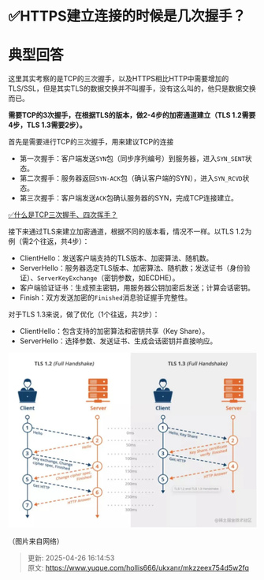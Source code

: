 # ✅HTTPS建立连接的时候是几次握手？

# 典型回答


这里其实考察的是TCP的三次握手，以及HTTPS相比HTTP中需要增加的TLS/SSL，但是其实TLS的数据交换并不叫握手，没有这么叫的，他只是数据交换而已。



**需要TCP的3次握手，在根据TLS的版本，做2-4步的加密通道建立（TLS 1.2需要4步，TLS 1.3需要2步）。**



首先是需要进行TCP的三次握手，用来建议TCP的连接

+ 第一次握手：客户端发送`SYN`包（同步序列编号）到服务器，进入`SYN_SENT`状态。
+ 第二次握手：服务器返回`SYN-ACK`包（确认客户端的SYN），进入`SYN_RCVD`状态。
+ 第三次握手：客户端发送`ACK`包确认服务器的SYN，完成TCP连接建立。



[✅什么是TCP三次握手、四次挥手？](https://www.yuque.com/hollis666/ukxanr/gbsihwp8q22wc3cn)



接下来通过TLS来建立加密通道，根据不同的版本看，情况不一样。以TLS 1.2为例（需2个往返，共4步）：

+ ClientHello：发送客户端支持的TLS版本、加密算法、随机数。
+ ServerHello：服务器选定TLS版本、加密算法、随机数；发送证书（身份验证）、`ServerKeyExchange`（密钥参数，如ECDHE）。
+ 客户端验证证书：生成预主密钥，用服务器公钥加密后发送；计算会话密钥。
+ Finish：双方发送加密的`Finished`消息验证握手完整性。



对于TLS 1.3来说，做了优化（1个往返，共2步）：

+ ClientHello：包含支持的加密算法和密钥共享（Key Share）。
+ ServerHello：选择参数、发送证书、生成会话密钥并直接响应。

<font style="color:rgb(64, 64, 64);"></font>

![1745654892160-fc641a5c-72cd-42dc-865e-1f31e6bc7f51.webp](./img/nx8dxOX2uD1yn_t-/1745654892160-fc641a5c-72cd-42dc-865e-1f31e6bc7f51-802373.webp)

（图片来自网络）



> 更新: 2025-04-26 16:14:53  
> 原文: <https://www.yuque.com/hollis666/ukxanr/mkzzeex754d5w2fq>